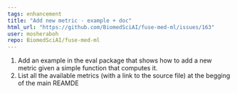 ```yaml
---
tags: enhancement
title: "Add new metric - example + doc"
html_url: "https://github.com/BiomedSciAI/fuse-med-ml/issues/163"
user: mosheraboh
repo: BiomedSciAI/fuse-med-ml
---
```



1. Add an example in the eval package that shows how to add a new metric given a simple function that computes it.
2. List all the available metrics (with a link to the source file) at the begging of the main REAMDE
